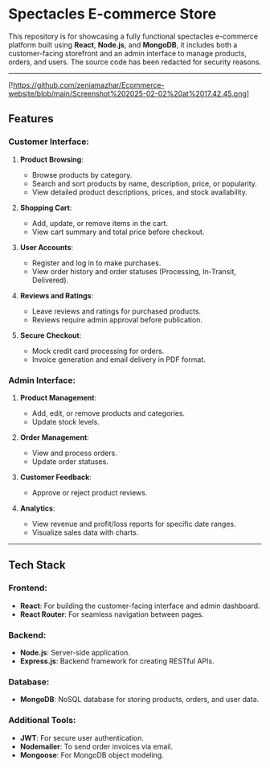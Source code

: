 # Spectacles E-commerce Store

This repository is for showcasing a fully functional spectacles e-commerce platform built using **React**, **Node.js**, and **MongoDB**, it includes both a customer-facing storefront and an admin interface to manage products, orders, and users. The source code has been redacted for security reasons.

---
[!https://github.com/zeniamazhar/Ecommerce-website/blob/main/Screenshot%202025-02-02%20at%2017.42.45.png]

## Features

### Customer Interface:
1. **Product Browsing**:
   - Browse products by category.
   - Search and sort products by name, description, price, or popularity.
   - View detailed product descriptions, prices, and stock availability.

2. **Shopping Cart**:
   - Add, update, or remove items in the cart.
   - View cart summary and total price before checkout.

3. **User Accounts**:
   - Register and log in to make purchases.
   - View order history and order statuses (Processing, In-Transit, Delivered).

4. **Reviews and Ratings**:
   - Leave reviews and ratings for purchased products.
   - Reviews require admin approval before publication.

5. **Secure Checkout**:
   - Mock credit card processing for orders.
   - Invoice generation and email delivery in PDF format.

### Admin Interface:
1. **Product Management**:
   - Add, edit, or remove products and categories.
   - Update stock levels.

2. **Order Management**:
   - View and process orders.
   - Update order statuses.

3. **Customer Feedback**:
   - Approve or reject product reviews.

4. **Analytics**:
   - View revenue and profit/loss reports for specific date ranges.
   - Visualize sales data with charts.

---

## Tech Stack

### Frontend:
- **React**: For building the customer-facing interface and admin dashboard.
- **React Router**: For seamless navigation between pages.

### Backend:
- **Node.js**: Server-side application.
- **Express.js**: Backend framework for creating RESTful APIs.

### Database:
- **MongoDB**: NoSQL database for storing products, orders, and user data.

### Additional Tools:
- **JWT**: For secure user authentication.
- **Nodemailer**: To send order invoices via email.
- **Mongoose**: For MongoDB object modeling.

